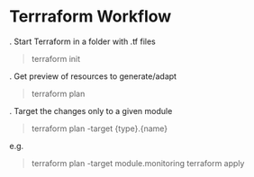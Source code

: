 # Terrraform Workflow

. Start Terraform in a folder with .tf files  
> terraform init  

. Get preview of resources to generate/adapt  
> terraform plan  

. Target the changes only to a given module  
> terraform plan -target {type}.{name}  

e.g.  

> terraform plan -target module.monitoring
> terraform apply